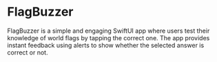 # FlagBuzzer
FlagBuzzer is a simple and engaging SwiftUI app where users test their knowledge of world flags by tapping the correct one. The app provides instant feedback using alerts to show whether the selected answer is correct or not.
